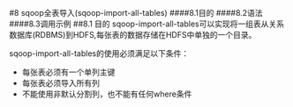 #8 sqoop全表导入(sqoop-import-all-tables)
####8.1目的
####8.2语法
####8.3调用示例
##8.1 目的
sqoop-import-all-tables可以实现将一组表从关系数据库(RDBMS)到HDFS,每张表的数据存储在HDFS中单独的一个目录。

sqoop-import-all-tables的使用必须满足以下条件：

+ 每张表必须有一个单列主键
+ 每张表必须导入所有列
+ 不能使用非默认分割列，也不能有任何where条件

